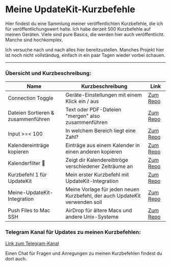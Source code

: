 # Meine UpdateKit-Kurzbefehle

Hier findest du eine Sammlung meiner veröffentlichten Kurzbefehle, die ich für veröffentlichungswert halte. Ich habe derzeit 500 Kurzbefehle auf meinen Geräten. Viele sind pure Basics, die werden hier auch veröffentlicht. Manche sind hochkomplex.

Ich versuche nach und nach alles hier bereitzustellen. Manches Projekt hier ist noch nicht vollständug, einfach in ein paar Tagen wieder vorbei schauen.

---
###  Übersicht und Kurzbeschreibung:

Name | Kurzbeschreibung | Link
--|---|--
Connection Toggle | Geräte-Einstellungen mit einem Klick ein / aus | [Zum Repo](Connection%20Toggle%20🛠)  
Dateien Sortieren & zusammenführen | Text oder PDF-Dateien "mergen" also zusammenführen | [Zum Repo](Dateien%20Sortieren%20%26%20zusammenführen#dateien-sortieren--zusammenführen)  
Input >=< 100  | In welchem Bereich liegt eine Zahl? | [Zum Repo](Input%20%3E%3D%3C%20100)
Kalendereinträge kopieren  |  Einträge aus einem Kalender in einen anderen kopieren | [Zum Repo](Kalendereinträge%20kopieren)
Kalenderfilter 📅 | Zeigt dir Kalendereibtröge verschiedener Zeiträume an | [Zum Repo](Kalenderfilter%20📅)
Kurzbefehl 1 für UpdateKit | Mein erster Kurzbefehl mit UpdateKit-Integration | [Zum Repo](Kurzbefehl%201%20für%20UpdateKit)
Meine-UpdateKit-Integration | Meine Vorlage für jeden neuen Kurzbefehl, der auch UpdateKit verwenden soll | [Zum Repo](Meine-UpdateKit-Integration)  
Push Files to Mac SSH |  AirDrop für ältere Macs und andere Unix-Systeme |  [Zum Repo](Push%20Files%20to%20Mac%20SSH)

### Telegram Kanal für Updates zu meinen Kurzbefehlen:

[Link zum Telegram-Kanal](https://t.me/SC_Updates_Gwadro)

Einen Chat für Fragen und Anregungen zu meinen Kurzbefehlen findest du dort auch.
